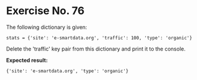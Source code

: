 # Exercise No. 76

The following dictionary is given:


    stats = {'site': 'e-smartdata.org', 'traffic': 100, 'type': 'organic'}


Delete the 'traffic' key pair from this dictionary and print it to the console.


**Expected result:**


    {'site': 'e-smartdata.org', 'type': 'organic'}